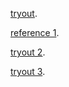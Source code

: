 
[tryout](https://faye12.github.io/CodeWord/majorProject/tryout1/majorProject_tryout1).

[reference 1](https://faye12.github.io/CodeWord/majorProject/tryout1/majorProject_reference1).

[tryout 2](https://faye12.github.io/CodeWord/majorProject/tryout1/majorProject_tryout2).

[tryout 3](https://faye12.github.io/CodeWord/majorProject/tryout1/majorProject_tryout3/).
